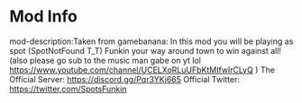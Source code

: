 # Mod Info

mod-description:Taken from gamebanana: In this mod you will be playing as spot (SpotNotFound T_T) Funkin your way around town to win against all! (also please go sub to the music man gabe on yt lol https://www.youtube.com/channel/UCELXoRLuUFbKtMIfwlrCLyQ )
The Official Server: https://discord.gg/Pqr3YKj665
Official Twitter: https://twitter.com/SpotsFunkin
